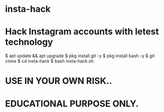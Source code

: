 # insta-hack
# Hack Instagram accounts with letest technology

$ apt update && apt upgrade
$ pkg install git -y
$ pkg install bash -y
$ git clone
$ cd insta-hack
$ bash insta-hack.sh
 
 # USE IN YOUR OWN RISK.. 
 
 # EDUCATIONAL PURPOSE ONLY. 
